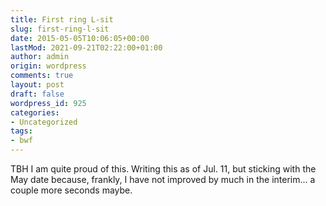 ```yaml
---
title: First ring L-sit
slug: first-ring-l-sit
date: 2015-05-05T10:06:05+00:00
lastMod: 2021-09-21T02:22:00+01:00
author: admin
origin: wordpress
comments: true
layout: post
draft: false
wordpress_id: 925
categories:
- Uncategorized
tags:
- bwf
---
```


TBH I am quite proud of this. Writing this as of Jul. 11, but sticking with the May date because, frankly, I have not improved by much in the interim... a couple more seconds maybe.
